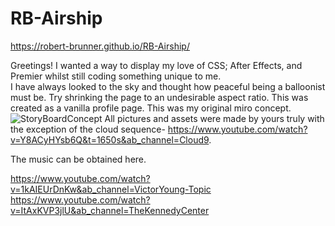# RB-Airship

https://robert-brunner.github.io/RB-Airship/

Greetings!  I wanted a way to display my love of CSS; After Effects, and Premier whilst still coding something unique to me.   
I have always looked to the sky and thought how peaceful being a balloonist must be.  Try shrinking the page to an undesirable aspect ratio.   This was created as a vanilla profile page. 
This was my original miro concept. 
![StoryBoardConcept](https://user-images.githubusercontent.com/106982994/229251190-7d0a93b7-a896-4dee-855f-4943c832eb8f.png)
All pictures and assets were made by yours truly with the exception of the cloud sequence- https://www.youtube.com/watch?v=Y8ACyHYsb6Q&t=1650s&ab_channel=Cloud9.

The music can be obtained here.

https://www.youtube.com/watch?v=1kAIEUrDnKw&ab_channel=VictorYoung-Topic
https://www.youtube.com/watch?v=ItAxKVP3jlU&ab_channel=TheKennedyCenter

